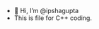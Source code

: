 - 👋 Hi, I’m @ipshagupta
- This is file for C++ coding.

<!---
bluerock10/bluerock10 is a ✨ special ✨ repository because its `README.md` (this file) appears on your GitHub profile.
You can click the Preview link to take a look at your changes.
--->
